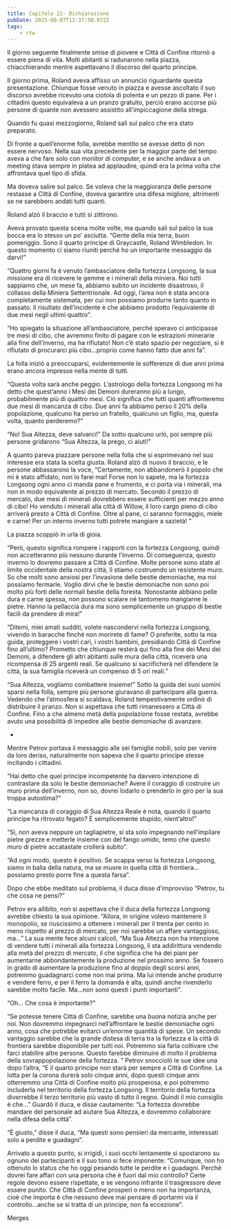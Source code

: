 ```yaml
---
title: Capitolo 22- Dichiarazione
pubDate: 2025-08-07T11:37:50.872Z
tags:
    - rtw
---
```



Il giorno seguente finalmente smise di piovere e Città di Confine ritornò a essere piena di vita. Molti abitanti si radunarono nella piazza, chiacchierando mentre aspettavano il discorso del quarto principe.


Il giorno prima, Roland aveva affisso un annuncio riguardante questa presentazione. Chiunque fosse venuto in piazza e avesse ascoltato il suo discorso avrebbe ricevuto una ciotola di polenta e un pezzo di pane. Per i cittadini questo equivaleva a un pranzo gratuito, perciò erano accorse più persone di quante non avessero assistito all’impiccagione della strega.


Quando fu quasi mezzogiorno, Roland salì sul palco che era stato preparato.


Di fronte a quell’enorme folla, avrebbe mentito se avesse detto di non essere nervoso. Nella sua vita precedente per la maggior parte del tempo aveva a che fare solo con monitor di computer, e  se anche andava a un meeting stava sempre in platea ad applaudire, quindi era la prima volta che affrontava quel tipo di sfida.


Ma doveva salire sul palco. Se voleva che la maggioranza delle persone restasse a Città di Confine, doveva garantire una difesa migliore, altrimenti se ne sarebbero andati tutti quanti.


Roland alzò il braccio e tutti si zittirono.


Aveva provato questa scena molte volte, ma quando salì sul palco la sua bocca era lo stesso un po’ asciutta. “Gente della mia terra, buon pomeriggio. Sono il quarto principe di Graycastle, Roland Wimbledon. In questo momento ci siamo riuniti perché ho un importante messaggio da darvi!”


“Quattro giorni fa è venuto l’ambasciatore della fortezza Longsong, la sua missione era di ricevere le gemme e i minerali della miniera. Noi tutti sappiamo che, un mese fa, abbiamo subito un incidente disastroso, il collasso della Miniera Settentrionale. Ad oggi, l’area non è stata ancora completamente sistemata, per cui non possiamo produrre tanto quanto in passato. Il risultato dell’incidente è che abbiamo prodotto l’equivalente di due mesi negli ultimi quattro”.


“Ho spiegato la situazione all’ambasciatore, perché speravo ci anticipasse tre mesi di cibo, che avremmo finito di pagare con le estrazioni minerarie alla fine dell’inverno, ma ha rifiutato! Non c’è stato spazio per negoziare, si è rifiutato di procurarci più cibo…proprio come hanno fatto due anni fa”.


La folla iniziò a preoccuparsi, evidentemente le sofferenze di due anni prima erano ancora impresse nella mente di tutti.


“Questa volta sarà anche peggio. L’astrologo della fortezza Longsong mi ha detto che quest’anno i Mesi dei Demoni dureranno più a lungo, probabilmente più di quattro mesi. Ciò significa che tutti quanti affronteremo due mesi di mancanza di cibo. Due anni fa abbiamo perso il 20% della popolazione, qualcuno ha perso un fratello, qualcuno un figlio, ma, questa volta, quanto perderemo?”


“No! Sua Altezza, deve salvarci!” Da sotto qualcuno urlò, poi sempre più persone gridarono “Sua Altezza, la prego, ci aiuti!”


A quanto pareva piazzare persone nella folla che si esprimevano nel suo interesse era stata la scelta giusta. Roland alzò di nuovo il braccio, e le persone abbassarono la voce, “Certamente, non abbandonerò il popolo che mi è stato affidato, non lo farei mai! Forse non lo sapete, ma la fortezza Longsong ogni anno ci manda pane e frumento, e ci porta via i minerali, ma non in modo equivalente al prezzo di mercato. Secondo il prezzo di mercato, due mesi di minerali dovrebbero essere sufficienti per mezzo anno di cibo! Ho venduto i minerali alla città di Willow, il loro cargo pieno di cibo arriverà presto a Città di Confine. Oltre al pane, ci saranno formaggio, miele e carne! Per un interno inverno tutti potrete mangiare a sazietà! ”


La piazza scoppiò in urla di gioia.


“Però, questo significa rompere i rapporti con la fortezza Longsong, quindi non accetteranno più nessuno durante l’inverno. Di conseguenza, questo inverno lo dovremo passare a Città di Confine. Molte persone sono state al limite occidentale della nostra città, lì stiamo costruendo un resistente muro. So che molti sono ansiosi per l’invasione delle bestie demoniache, ma noi possiamo fermarle. Voglio dirvi che le bestie demoniache non sono poi molto più forti delle normali bestie della foresta. Nonostante abbiano pelle dura e carne spessa, non possono scalare né tantomeno mangiarne le pietre. Hanno la pellaccia dura ma sono semplicemente un gruppo di bestie facili da prendere di mira!”


“Ditemi, miei amati sudditi, volete nascondervi nella fortezza Longsong, vivendo in baracche finché non morirete di fame? O preferite, sotto la mia guida, proteggere i vostri cari, i vostri bambini, presidiando Città di Confine fino all’ultimo? Prometto che chiunque resterà qui fino alla fine dei Mesi dei Demoni, a difendere gli altri abitanti sulle mura della città, riceverà una ricompensa di 25 argenti reali. Se qualcuno si sacrificherà nel difendere la città, la sua famiglia riceverà un compenso di 5 ori reali.”


“Sua Altezza, vogliamo combattere insieme!” Sotto la guida dei suoi uomini sparsi nella folla, sempre più persone giuravano di partecipare alla guerra. Vedendo che l’atmosfera si scaldava, Roland tempestivamente ordinò di distribuire il pranzo. Non si aspettava che tutti rimanessero a Città di Confine. Fino a che almeno metà della popolazione fosse restata, avrebbe avuto una possibilità di impedire alle bestie demoniache di avanzare.


*


Mentre Petrov portava il messaggio alle sei famiglie nobili, solo per venire da loro deriso, naturalmente non sapeva che il quarto principe stesse incitando i cittadini.


“Hai detto che quel principe incompetente ha davvero intenzione di contrastare da solo le bestie demoniache? Avere il coraggio di costruire un muro prima dell’inverno, non so, dovrei lodarlo o prenderlo in giro per la sua troppa autostima?”


“La mancanza di coraggio di Sua Altezza Reale è nota, quando il quarto principe ha ritrovato fegato? È semplicemente stupido, nient’altro!”


“Sì, non aveva neppure un tagliapietre, si sta solo impegnando nell’impilare pietre grezze e metterle insieme con del fango umido, temo che questo muro di pietre accatastate crollerà subito”.


“Ad ogni modo, questo è positivo. Se scappa verso la fortezza Longsong, siamo in balìa della natura, ma se muore in quella città di frontiera…possiamo presto porre fine a questa farsa”.


Dopo che ebbe meditato sul problema, il duca disse d’improvviso “Petrov, tu che cosa ne pensi?”


Petrov era allibito, non si aspettava che il duca della fortezza Longsong avrebbe chiesto la sua opinione. “Allora, in origine volevo mantenere il monopolio, se riuscissimo a ottenere i minerali per il trenta per cento in meno rispetto al prezzo di mercato, per noi sarebbe un affare vantaggioso, ma…” La sua mente fece alcuni calcoli, “Ma Sua Altezza non ha intenzione di vendere tutti i minerali alla fortezza Longsong, li sta addirittura vendendo alla metà del prezzo di mercato, il che significa che ha dei piani per aumentarne abbondantemente la produzione nel prossimo anno. Se fossero in grado di aumentare la produzione fino al doppio degli scorsi anni, potremmo guadagnarci come non mai prima. Ma lui intende anche produrre e vendere ferro, e per il ferro la domanda è alta, quindi anche rivenderlo sarebbe molto facile. Ma…non sono questi i punti importanti”.


“Oh... Che cosa è importante?”


“Se potesse tenere Città di Confine, sarebbe una buona notizia anche per noi. Non dovremmo impegnarci nell’affrontare le bestie demoniache ogni anno, cosa che potrebbe evitarci un’enorme quantità di spese.
Un secondo vantaggio sarebbe che la grande distesa di terra tra la fortezza e la città di frontiera sarebbe disponibile per tutti noi. Potremmo sia farla coltivare che farci stabilire altre persone. Questo farebbe diminuire di molto il problema della sovrappopolazione della fortezza. ”
Petrov snocciolò le sue idee una dopo l’altra, “E il quarto principe non starà per sempre a Città di Confine. La lotta per la corona durerà solo cinque anni, dopo questi cinque anni otterremmo una Città di Confine molto più prosperosa, e poi potremmo includerla nel territorio della fortezza Longsong. Il territorio della fortezza diverrebbe il terzo territorio più vasto di tutto il regno. Quindi il mio consiglio è che…” Guardò il duca, e disse cautamente: “La fortezza dovrebbe mandare del personale ad aiutare Sua Altezza, e dovremmo collaborare nella difesa della città”.


“È giusto,” disse il duca, “Ma questi sono pensieri da mercante, interessati solo a perdite e guadagni”.


Arrivato a questo punto, si irrigidì, i suoi occhi lentamente si spostarono su ognuno dei partecipanti e il suo tono si fece imponente: “Comunque, non ho ottenuto lo status che ho oggi pesando tutte le perdite e i guadagni. Perché dovrei fare affari con una persona che è fuori dal mio controllo? Certe regole devono essere rispettate, e se vengono infrante il trasgressore deve essere punito. Che Città di Confine prosperi o meno non ha importanza, cioè che importa è che nessuno deve mai pensare di portarmi via il controllo…anche se si tratta di un principe, non fa eccezione”.




Merges
                                


                                




